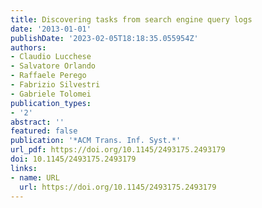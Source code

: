 ```yaml
---
title: Discovering tasks from search engine query logs
date: '2013-01-01'
publishDate: '2023-02-05T18:18:35.055954Z'
authors:
- Claudio Lucchese
- Salvatore Orlando
- Raffaele Perego
- Fabrizio Silvestri
- Gabriele Tolomei
publication_types:
- '2'
abstract: ''
featured: false
publication: '*ACM Trans. Inf. Syst.*'
url_pdf: https://doi.org/10.1145/2493175.2493179
doi: 10.1145/2493175.2493179
links:
- name: URL
  url: https://doi.org/10.1145/2493175.2493179
---
```



